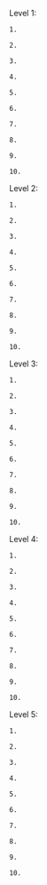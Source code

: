 Level 1:

	1. 
	
	2. 
	
	3. 
	
	4. 
	
	5. 
	
	6. 
	
	7. 
	
	8. 
	
	9. 
	
	10. 


Level 2:

	1. 
	
	2. 
	
	3. 
	
	4. 
	
	5. 
	
	6. 
	
	7. 
	
	8. 
	
	9. 
	
	10. 


Level 3:

	1. 
	
	2. 
	
	3. 
	
	4. 
	
	5. 
	
	6. 
	
	7. 
	
	8. 
	
	9. 
	
	10. 


Level 4:

	1. 
	
	2. 
	
	3. 
	
	4. 
	
	5. 
	
	6. 
	
	7. 
	
	8. 
	
	9. 
	
	10. 


Level 5:

	1. 
	
	2. 
	
	3. 
	
	4. 
	
	5. 
	
	6. 
	
	7. 
	
	8. 
	
	9. 
	
	10. 

